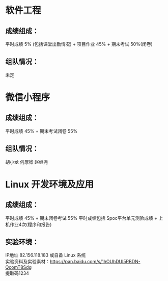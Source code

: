 # 软件工程  
## 成绩组成： 
平时成绩 5% (包括课堂出勤情况) + 项目作业 45% + 期末考试 50%(闭卷)  

## 组队情况：    
未定  


# 微信小程序  
## 成绩组成：  
平时成绩 45% + 期末考试闭卷 55%
## 组队情况：  
胡小龙 何厚铧 赵继尧 

# Linux 开发环境及应用  
## 成绩组成：  
平时成绩 45% + 期末闭卷考试 55%
平时成绩包括 Spoc平台单元测验成绩 + 上机作业4次(程序和报告)

## 实验环境：  
IP地址 82.156.118.183 或自备 Linux 系统  
实验资料及实验素材：https://pan.baidu.com/s/1hOUhDUl5RBDN-QcomT8Sdg  
提取码1234

